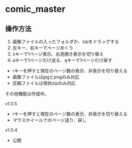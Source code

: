 # comic_master

## 操作方法

1. 画像ファイルの入ったフォルダか、zipをドラッグする
2. 左キー、右キーでページめくり
3. zキーで1ページ表示、右見開き表示を切り替え
4. aキーで1ページだけ送る、qキーで1ページだけ戻す

* rキーを押すと現在のページ数の表示、非表示を切り替える
* 画像ファイルはjpgとpngのみ対応
* 圧縮ファイルは現状zipのみ対応

その他機能は作成中。

v1.0.5

* rキーを押すと現在のページ数の表示、非表示を切り替える
* マウスホイールでのページ送り、戻し

v1.0.4

* 公開
